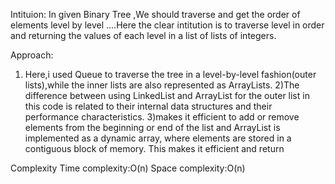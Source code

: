 Intituion:
 In given Binary Tree ,We should traverse and get the order of elements level by level ....Here the clear intitution is to traverse level in order and returning the values of each level in a list of lists of integers.
 
Approach:
1) Here,i used Queue to traverse the tree in a level-by-level fashion(outer lists),while the inner lists are also represented as ArrayLists.
2)The difference between using LinkedList and ArrayList for the outer list in this code is related to their internal data structures and their performance characteristics.
3)makes it efficient to add or remove elements from the beginning or end of the list and ArrayList is implemented as a dynamic array, where elements are stored in a contiguous block of memory. This makes it efficient and return 

Complexity
Time complexity:O(n)
Space complexity:O(n)
 
 ​
